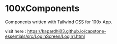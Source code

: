 # 100xComponents
Components written with Tailwind CSS for 100x App.


visit here : https://kapardhi03.github.io/capstone-essentials/src/LoginScreen/Login1.html
